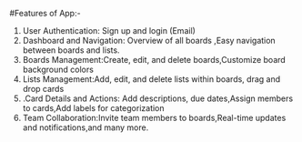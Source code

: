 #Features of App:-
1. User Authentication: Sign up and login (Email)
2. Dashboard and Navigation:  Overview of all boards ,Easy navigation between boards and lists.
3. Boards Management:Create, edit, and delete boards,Customize board background colors
4. Lists Management:Add, edit, and delete lists within boards, drag and drop cards
5. .Card Details and Actions: Add descriptions, due dates,Assign members to cards,Add labels for categorization
6. Team Collaboration:Invite team members to boards,Real-time updates and notifications,and many more.
